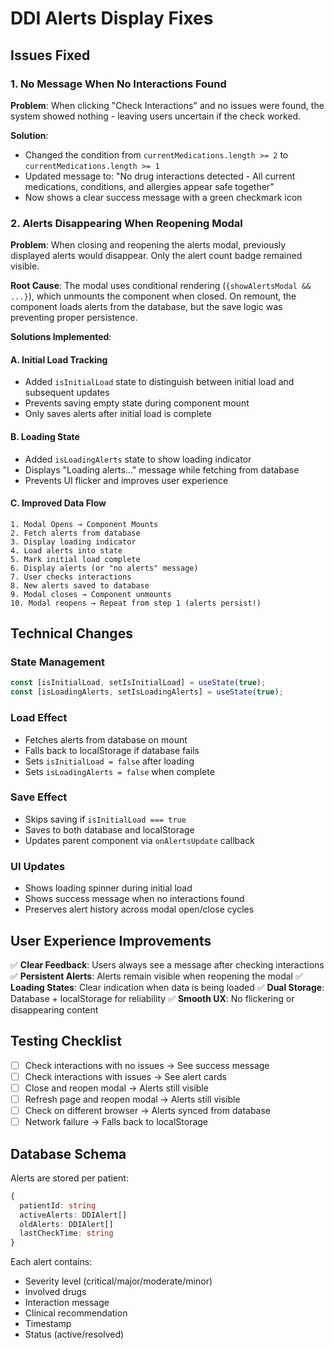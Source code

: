 # DDI Alerts Display Fixes

## Issues Fixed

### 1. No Message When No Interactions Found
**Problem**: When clicking "Check Interactions" and no issues were found, the system showed nothing - leaving users uncertain if the check worked.

**Solution**: 
- Changed the condition from `currentMedications.length >= 2` to `currentMedications.length >= 1`
- Updated message to: "No drug interactions detected - All current medications, conditions, and allergies appear safe together"
- Now shows a clear success message with a green checkmark icon

### 2. Alerts Disappearing When Reopening Modal
**Problem**: When closing and reopening the alerts modal, previously displayed alerts would disappear. Only the alert count badge remained visible.

**Root Cause**: The modal uses conditional rendering (`{showAlertsModal && ...}`), which unmounts the component when closed. On remount, the component loads alerts from the database, but the save logic was preventing proper persistence.

**Solutions Implemented**:

#### A. Initial Load Tracking
- Added `isInitialLoad` state to distinguish between initial load and subsequent updates
- Prevents saving empty state during component mount
- Only saves alerts after initial load is complete

#### B. Loading State
- Added `isLoadingAlerts` state to show loading indicator
- Displays "Loading alerts..." message while fetching from database
- Prevents UI flicker and improves user experience

#### C. Improved Data Flow
```
1. Modal Opens → Component Mounts
2. Fetch alerts from database
3. Display loading indicator
4. Load alerts into state
5. Mark initial load complete
6. Display alerts (or "no alerts" message)
7. User checks interactions
8. New alerts saved to database
9. Modal closes → Component unmounts
10. Modal reopens → Repeat from step 1 (alerts persist!)
```

## Technical Changes

### State Management
```typescript
const [isInitialLoad, setIsInitialLoad] = useState(true);
const [isLoadingAlerts, setIsLoadingAlerts] = useState(true);
```

### Load Effect
- Fetches alerts from database on mount
- Falls back to localStorage if database fails
- Sets `isInitialLoad = false` after loading
- Sets `isLoadingAlerts = false` when complete

### Save Effect
- Skips saving if `isInitialLoad === true`
- Saves to both database and localStorage
- Updates parent component via `onAlertsUpdate` callback

### UI Updates
- Shows loading spinner during initial load
- Shows success message when no interactions found
- Preserves alert history across modal open/close cycles

## User Experience Improvements

✅ **Clear Feedback**: Users always see a message after checking interactions
✅ **Persistent Alerts**: Alerts remain visible when reopening the modal
✅ **Loading States**: Clear indication when data is being loaded
✅ **Dual Storage**: Database + localStorage for reliability
✅ **Smooth UX**: No flickering or disappearing content

## Testing Checklist

- [ ] Check interactions with no issues → See success message
- [ ] Check interactions with issues → See alert cards
- [ ] Close and reopen modal → Alerts still visible
- [ ] Refresh page and reopen modal → Alerts still visible
- [ ] Check on different browser → Alerts synced from database
- [ ] Network failure → Falls back to localStorage

## Database Schema

Alerts are stored per patient:
```typescript
{
  patientId: string
  activeAlerts: DDIAlert[]
  oldAlerts: DDIAlert[]
  lastCheckTime: string
}
```

Each alert contains:
- Severity level (critical/major/moderate/minor)
- Involved drugs
- Interaction message
- Clinical recommendation
- Timestamp
- Status (active/resolved)
